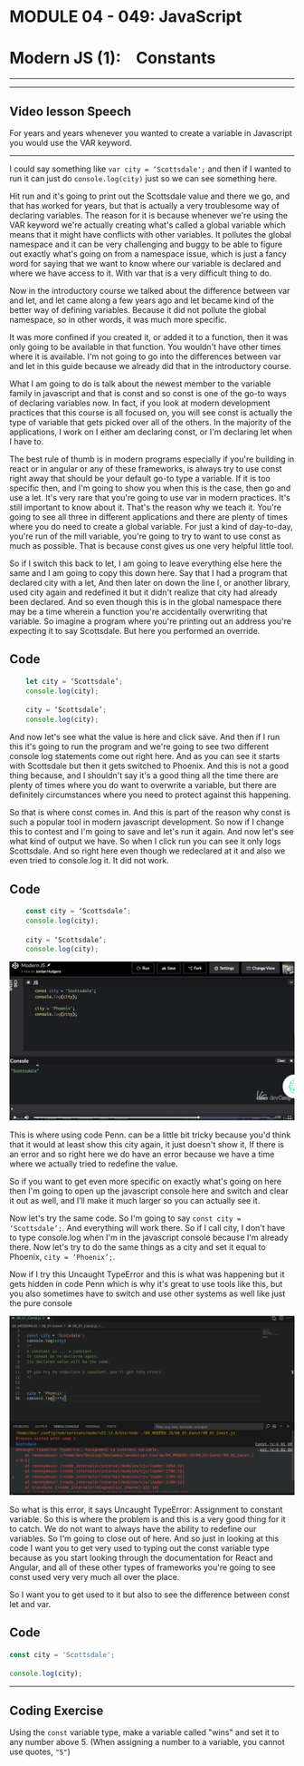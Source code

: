# MODULE 04 - 049: JavaScript

# Modern JS (1):    Constants

---

---

## Video lesson Speech

For years and years whenever you wanted to create a variable in Javascript you would use the VAR keyword.

****

I could say something like `var city = ‘Scottsdale';` and then if I wanted to run it can just do `console.log(city)` just so we can see something here.

Hit run and it's going to print out the Scottsdale value and there we go, and that has worked for years, but that is actually a very troublesome way of declaring variables. The reason for it is because whenever we're using the VAR keyword we're actually creating what's called a global variable which means that it might have conflicts with other variables. It pollutes the global namespace and it can be very challenging and buggy to be able to figure out exactly what's going on from a namespace issue, which is just a fancy word for saying that we want to know where our variable is declared and where we have access to it. With var that is a very difficult thing to do. 

Now in the introductory course we talked about the difference between var and let, and let came along a few years ago and let became kind of the better way of defining variables. Because it did not pollute the global namespace, so in other words, it was much more specific.

It was more confined if you created it, or added it to a function, then it was only going to be available in that function. You wouldn't have other times where it is available. I'm not going to go into the differences between var and let in this guide because we already did that in the introductory course. 

What I am going to do is talk about the newest member to the variable family in javascript and that is const and so const is one of the go-to ways of declaring variables now. 
In fact, if you look at modern development practices that this course is all focused on, you will see const is actually the type of variable that gets picked over all of the others. In the majority of the applications, I work on I either am declaring const, or I'm declaring let when I have to. 

The best rule of thumb is in modern programs especially if you're building in react or in angular or any of these frameworks, is always try to use const right away that should be your default go-to type a variable. If it is too specific then, and I'm going to show you when this is the case, then go and use a let. 
        It's very rare that you're going to use var in modern practices. It's still important to know about it. That's the reason why we teach it. You're going to see all three in different applications and there are plenty of times where you do need to create a global variable. 
For just a kind of day-to-day, you're run of the mill variable, you're going to try to want to use const as much as possible. That is because const gives us one very helpful little tool. 

So if I switch this back to let, I am going to leave everything else here the same and I am going to copy this down here. Say that I had a program that declared city with a  let, And then later on down the line I, or another library, used city again and redefined it but it didn't realize that city had already been declared. And so even though this is in the global namespace there may be a time wherein a function you're accidentally overwriting that variable. 
So imagine a program where you're printing out an address you're expecting it to say Scottsdale. But here you performed an override.

## Code

```javascript
    let city = ‘Scottsdale’;
    console.log(city);

    city = ‘Scottsdale’;
    console.log(city);
```

 And now let's see what the value is here and click save. And then if I run this it's going to run the program and we're going to see two different console log statements come out right here. And as you can see it starts with Scottsdale but then it gets switched to Phoenix. And this is not a good thing because, and I shouldn't say it's a good thing all the time there are plenty of times where you do want to overwrite a variable, but there are definitely circumstances where you need to protect against this happening. 

So that is where const comes in. And this is part of the reason why const is such a popular tool in modern javascript development. So now if I change this to contest and I'm going to save and let's run it again. And now let's see what kind of output we have. So when I click run you can see it only logs Scottsdale. And so right here even though we redeclared at it and also we even tried to console.log it. It did not work. 

## Code

```javascript
    const city = ‘Scottsdale’;
    console.log(city);

    city = ‘Scottsdale’;
    console.log(city);
```

![large](04-049_IMG1.png)

This is where using code Penn. can be a little bit tricky because you'd think that it would at least show this city again, it just doesn't show it, If there is an error and so right here we do have an error because we have a time where we actually tried to redefine the value. 

So if you want to get even more specific on exactly what's going on here then I'm going to open up the javascript console here and switch and clear it out as well, and I’ll make it much larger so you can actually see it. 

Now let's try the same code. So I'm going to say `const city = ‘Scottsdale’;`. And everything will work there. So if I call city, I don't have to type console.log when I'm in the javascript console because I'm already there. Now let's try to do the same things as a city and set it equal to Phoenix, `city = ‘Phoenix’;`. 

Now if I try this Uncaught TypeError and this is what was happening but it gets hidden in code Penn which is why it's great to use tools like this, but you also sometimes have to switch and use other systems as well like just the pure console

![large](./04-049_IMG2.png)

So what is this error, it says Uncaught TypeError: Assignment to constant variable. So this is where the problem is and this is a very good thing for it to catch. We do not want to always have the ability to redefine our variables. So I'm going to close out of here. And so just in looking at this code I want you to get very used to typing out the const variable type because as you start looking through the documentation for React and Angular, and all of these other types of frameworks you're going to see const used very very much all over the place. 

So I want you to get used to it but also to see the difference between const let and var. 

## Code

```javascript
const city = 'Scottsdale';

console.log(city);
```

****

## Coding Exercise

Using the `const` variable type, make a variable called "wins" and set it to any number 
above 5. (When assigning a number to a variable, you cannot use quotes, `"5"`)
